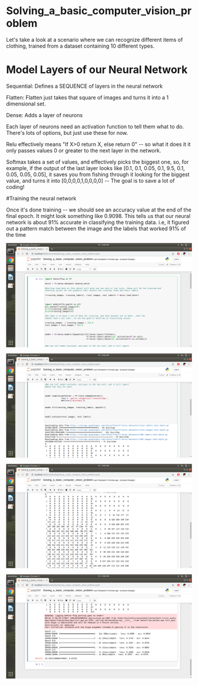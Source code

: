 # Solving_a_basic_computer_vision_problem

 Let's take a look at a scenario where we can recognize different items of clothing,
 trained from a dataset containing 10 different types.

# Model Layers of our Neural Network
 
Sequential: Defines a SEQUENCE of layers in the neural network

Flatten: Flatten just takes that square of images and turns it into a 1 dimensional set.

Dense: Adds a layer of neurons

Each layer of neurons need an activation function to tell them what to do. There's lots of options, but just use these for now.

Relu effectively means "If X>0 return X, else return 0" -- so what it does it it only passes values 0 or greater to the next layer in the network.

Softmax takes a set of values, and effectively picks the biggest one, so, for example, if the output of the last layer looks
like [0.1, 0.1, 0.05, 0.1, 9.5, 0.1, 0.05, 0.05, 0.05], it saves you from fishing through it looking for the biggest value, 
and turns it into [0,0,0,0,1,0,0,0,0] -- The goal is to save a lot of coding!


#Training the neural network

Once it's done training -- we should see an accuracy value at the end of the final epoch. It might look something like
0.9098. This tells us that our neural network is about 91% accurate in classifying the training data. i.e, 
it figured out a pattern match between the image and the labels that worked 91% of the time


![](/imgs/image1.png)


![](/imgs/image2.png)


![](/imgs/image3.png)


![](/imgs/image4.png)


